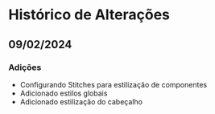 # Histórico de Alterações

## 09/02/2024

### Adições

- Configurando Stitches para estilização de componentes
- Adicionado estilos globais
- Adicionado estilização do cabeçalho